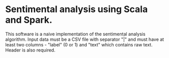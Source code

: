 # Sentimental analysis using Scala and Spark.
This software is a naive implementation of the sentimental analysis algorithm. 
Input data must be a CSV file with separator "|" and must have at least two 
columns - "label" (0 or 1) and "text" which contains raw text. Header is also required.

